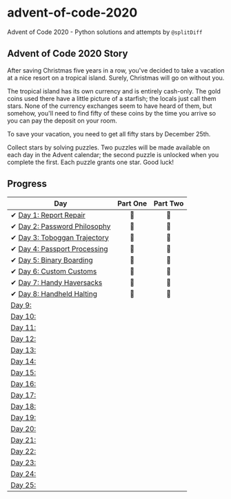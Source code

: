 # advent-of-code-2020
Advent of Code 2020 - Python solutions and attempts by `@splitDiff`

## Advent of Code 2020 Story
After saving Christmas five years in a row, you've decided to take a vacation at a nice resort on a tropical island. Surely, Christmas will go on without you.

The tropical island has its own currency and is entirely cash-only. The gold coins used there have a little picture of a starfish; the locals just call them stars. None of the currency exchanges seem to have heard of them, but somehow, you'll need to find fifty of these coins by the time you arrive so you can pay the deposit on your room.

To save your vacation, you need to get all fifty stars by December 25th.

Collect stars by solving puzzles. Two puzzles will be made available on each day in the Advent calendar; the second puzzle is unlocked when you complete the first. Each puzzle grants one star. Good luck!

## Progress

| Day  | Part One | Part Two | 
|---|:---:|:---:|
| ✔ [Day 1: Report Repair](https://github.com/splitDiff/AdventOfCode2020/tree/main/Day01)| 🌟 | 🌟 |
| ✔ [Day 2: Password Philosophy](https://github.com/splitDiff/AdventOfCode2020/tree/main/Day02)| 🌟 | 🌟 |
| ✔ [Day 3: Toboggan Trajectory](https://github.com/splitDiff/AdventOfCode2020/tree/main/Day03)| 🌟 | 🌟 |
| ✔ [Day 4: Passport Processing](https://github.com/splitDiff/AdventOfCode2020/tree/main/Day04)| 🌟 | 🌟 |
| ✔ [Day 5: Binary Boarding](https://github.com/splitDiff/AdventOfCode2020/tree/main/Day05)| 🌟 | 🌟 |
| ✔ [Day 6: Custom Customs](https://github.com/splitDiff/AdventOfCode2020/tree/main/Day06)| 🌟 | 🌟 |
| ✔ [Day 7: Handy Haversacks](https://github.com/splitDiff/AdventOfCode2020/tree/main/Day07)| 🌟 | 🌟 |
| ✔ [Day 8: Handheld Halting](https://github.com/splitDiff/AdventOfCode2020/tree/main/Day08)| 🌟 | 🌟 |
| [Day 9: ]()| | |
| [Day 10: ]()| | |
| [Day 11: ]()| | |
| [Day 12: ]()| | |
| [Day 13: ]()| | |
| [Day 14: ]()| | |
| [Day 15: ]()| | |
| [Day 16: ]()| | |
| [Day 17: ]()| | |
| [Day 18: ]()| | |
| [Day 19: ]()| | |
| [Day 20: ]()| | |
| [Day 21: ]()| | |
| [Day 22: ]()| | |
| [Day 23: ]()| | |
| [Day 24: ]()| | |
| [Day 25: ]()| | |

